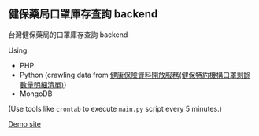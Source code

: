 ## 健保藥局口罩庫存查詢 backend

台灣健保藥局的口罩庫存查詢 backend

Using:
* PHP
* Python (crawling data from [健康保險資料開放服務(健保特約機構口罩剩餘數量明細清單)](https://data.nhi.gov.tw/Datasets/DatasetDetail.aspx?id=656))
* MongoDB

(Use tools like `crontab` to execute `main.py` script every 5 minutes.)

[Demo site](https://mask.kiloapp.cc)
